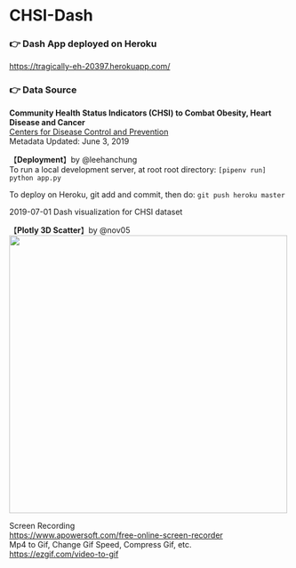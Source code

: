 # CHSI-Dash

### :point_right: Dash App deployed on Heroku 
https://tragically-eh-20397.herokuapp.com/

### :point_right: Data Source
**Community Health Status Indicators (CHSI) to Combat Obesity, Heart Disease and Cancer**  
[Centers for Disease Control and Prevention](https://catalog.data.gov/dataset/community-health-status-indicators-chsi-to-combat-obesity-heart-disease-and-cancer)  
Metadata Updated: June 3, 2019  

【**Deployment**】by @leehanchung  
To run a local development server, at root root directory:
```[pipenv run] python app.py```

To deploy on Heroku, git add and commit, then do:
```git push heroku master```

2019-07-01 Dash visualization for CHSI dataset

【**Plotly 3D Scatter**】by @nov05   
<img src="https://github.com/Nov05/CHSI-Dash/blob/master/pictures/ezgif.com-optimize.gif?raw=true" width=500>  

Screen Recording  
https://www.apowersoft.com/free-online-screen-recorder  
Mp4 to Gif, Change Gif Speed, Compress Gif, etc.  
https://ezgif.com/video-to-gif  



